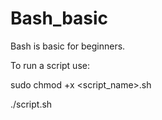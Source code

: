 # Bash_basic
Bash is basic for beginners. 

To run a script use:

sudo chmod +x <script_name>.sh 

./script.sh

